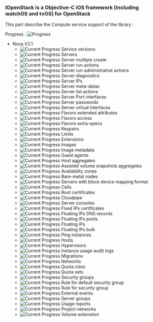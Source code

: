 ### IOpenStack is a Objective-C iOS framework (including watchOS and tvOS) for OpenStack

This part describe the Compute service support of the library :

Progress : ![Progress](http://progressed.io/bar/30)

+ Nova V2.1
    + ![Current Progress](http://progressed.io/bar/0)   Service versions
    + ![Current Progress](http://progressed.io/bar/100)   Servers
    + ![Current Progress](http://progressed.io/bar/0)   Server multiple create
    + ![Current Progress](http://progressed.io/bar/70)   Server run actions
    + ![Current Progress](http://progressed.io/bar/0)   Server run administrative actions
    + ![Current Progress](http://progressed.io/bar/0)   Server diagnostics
    + ![Current Progress](http://progressed.io/bar/0)   Server IPs
    + ![Current Progress](http://progressed.io/bar/0)   Server meta-datas
    + ![Current Progress](http://progressed.io/bar/100)   Server list actions
    + ![Current Progress](http://progressed.io/bar/0)   Server Port interfaces
    + ![Current Progress](http://progressed.io/bar/0)   Server passwords
    + ![Current Progress](http://progressed.io/bar/0)   Server virtual interfaces
    + ![Current Progress](http://progressed.io/bar/0)   Flavors extended attributes
    + ![Current Progress](http://progressed.io/bar/0)   Flavors access
    + ![Current Progress](http://progressed.io/bar/0)   Flavors extra-specs
    + ![Current Progress](http://progressed.io/bar/0)   Keypairs
    + ![Current Progress](http://progressed.io/bar/0)   Limits
    + ![Current Progress](http://progressed.io/bar/0)   Extensions
    + ![Current Progress](http://progressed.io/bar/0)   Images
    + ![Current Progress](http://progressed.io/bar/0)   Image metadata
    + ![Current Progress](http://progressed.io/bar/0)   Guest agents
    + ![Current Progress](http://progressed.io/bar/0)   Host aggregates
    + ![Current Progress](http://progressed.io/bar/0)   Assisted volume snapshots aggregates
    + ![Current Progress](http://progressed.io/bar/0)   Availability zones
    + ![Current Progress](http://progressed.io/bar/0)   Bare-metal nodes
    + ![Current Progress](http://progressed.io/bar/0)   Servers with block device mapping format
    + ![Current Progress](http://progressed.io/bar/0)   Cells
    + ![Current Progress](http://progressed.io/bar/0)   Root certificates
    + ![Current Progress](http://progressed.io/bar/0)   Cloudpipe
    + ![Current Progress](http://progressed.io/bar/0)   Server consoles
    + ![Current Progress](http://progressed.io/bar/0)   Fixed IPs certificates
    + ![Current Progress](http://progressed.io/bar/0)   Floating IPs DNS records
    + ![Current Progress](http://progressed.io/bar/0)   Floating IPs pools
    + ![Current Progress](http://progressed.io/bar/0)   Floating IPs
    + ![Current Progress](http://progressed.io/bar/0)   Floating IPs bulk
    + ![Current Progress](http://progressed.io/bar/0)   Ping instances
    + ![Current Progress](http://progressed.io/bar/0)   Hosts
    + ![Current Progress](http://progressed.io/bar/0)   Hypervisors
    + ![Current Progress](http://progressed.io/bar/0)   Instance usage audit logs
    + ![Current Progress](http://progressed.io/bar/0)   Migrations
    + ![Current Progress](http://progressed.io/bar/0)   Networks
    + ![Current Progress](http://progressed.io/bar/0)   Quota class
    + ![Current Progress](http://progressed.io/bar/0)   Quota sets
    + ![Current Progress](http://progressed.io/bar/0)   Security groups
    + ![Current Progress](http://progressed.io/bar/0)   Rule for default security group
    + ![Current Progress](http://progressed.io/bar/0)   Rule for security group
    + ![Current Progress](http://progressed.io/bar/0)   External events
    + ![Current Progress](http://progressed.io/bar/0)   Server groups
    + ![Current Progress](http://progressed.io/bar/0)   Usage reports
    + ![Current Progress](http://progressed.io/bar/0)   Project networks
    + ![Current Progress](http://progressed.io/bar/0)   Volume extenstion